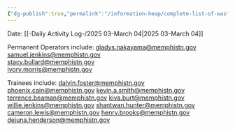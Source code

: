 ```yaml
---
{"dg-publish":true,"permalink":"/information-heap/complete-list-of-wastewater-operations-team/","noteIcon":"","created":"2025-07-07T14:23:44.720-05:00"}
---
```


Date: [[-Daily Activity Log-/2025 03-March 04\|2025 03-March 04]]

Permanent Operators include: 
gladys.nakayama@memphistn.gov 
samuel.jenkins@memphistn.gov  
stacy.bullard@memphistn.gov  
ivory.morris@memphistn.gov  

Trainees include:
dalvin.foster@memphistn.gov 
phoenix.cain@memphistn.gov 
kevin.a.smith@memphistn.gov 
terrence.beaman@memphistn.gov 
kiva.burt@memphistn.gov 
willie.jenkins@memphistn.gov 
shantwan.hunter@memphistn.gov 
cameron.lewis@memphistn.gov 
henry.brooks@memphistn.gov 
dejuna.henderson@memphistn.gov 